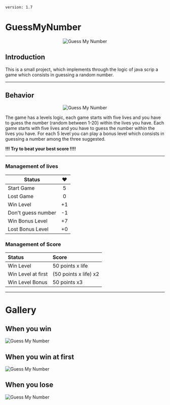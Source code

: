 `version: 1.7`

# GuessMyNumber

<p align= "center"><img src = "https://i.imgur.com/5Pu7MYG.png" alt="Guess My Number"></p>

## Introduction

This is a small project, which implements through the logic of java scrip a game which consists in guessing a random number.

---

## Behavior

<p align= "center"><img src ="https://i.imgur.com/aFbk4rN.png" alt="Guess My Number" ></p>

The game has a levels logic, each game starts with five lives and you have to guess the number (random between 1-20) within the lives you have.
Each game starts with five lives and you have to guess the number within the lives you have.
For each 5 level you can play a bonus level which consists in guessing a number among the three suggested.

**!!! Try to beat your best score !!!!**

---

### Management of lives

| Status             | ❤️  |
| ------------------ | :-: |
| Start Game         |  5  |
| Lost Game          |  0  |
| Win Level          | +1  |
| Don't guess number | -1  |
| Win Bonus Level    | +7  |
| Lost Bonus Level   | +0  |

### Management of Score

| Status             | Score                 |
| :----------------- | :-------------------- |
| Win Level          | 50 points x life      |
| Win Level at first | (50 points x life) x2 |
| Win Level Bonus    | 50 points x3          |

---

# Gallery

## When you win

<img src="https://i.imgur.com/qvAs9t5.png" alt="Guess My Number" >

## When you win at first

<img src="https://i.imgur.com/3xpdyym.png" alt="Guess My Number" >

## When you lose

<img src="https://i.imgur.com/S0j48Ql.png" alt="Guess My Number" >
